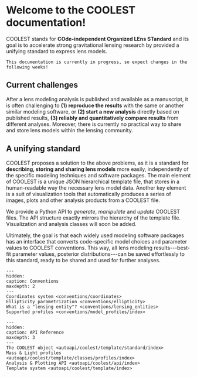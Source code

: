 # Welcome to the COOLEST documentation!

COOLEST stands for **COde-independent Organized LEns STandard** and its goal is to accelerate strong gravitational lensing research by provided a unifying standard to express lens models.

```{warning}
This documentation is currently in progress, so expect changes in the following weeks!
```

## Current challenges

After a lens modeling analysis is published and available as a manuscript, it is often challenging to **(1) reproduce the results** with the same or another similar modeling software, or **(2) start a new analysis** directly based on published results, **(3) reliably and quantitatively compare results** from different analyses. Moreover, there is currently no practical way to share and store lens models within the lensing community.

## A unifying standard

COOLEST proposes a solution to the above problems, as it is a standard for **describing, storing and sharing lens models** more easily, independently of the specific modeling techniques and software packages. The main element of COOLEST is a unique JSON hierarchical template file, that stores in a human-readable way the necessary lens model data. Another key element is a suit of visualization tools that automatically produces a series of images, plots and other analysis products from a COOLEST file.

We provide a Python API to *generate*, *manipulate* and *update* COOLEST files. The API structure exactly mirrors the hierarchy of the template file. Visualization and analysis classes will soon be added.

Ultimately, the goal is that each widely used modeling software packages has an interface that converts code-specific model choices and parameter values to COOLEST conventions. This way, all lens modeling results---best-fit parameter values, posterior distributions---can be saved effortlessly to this standard, ready to be shared and used for further analyses.


```{toctree}
---
hidden:
caption: Conventions
maxdepth: 2
---
Coordinates system <conventions/coordinates>
Ellipticity parametrization <conventions/ellipticity>
What is a "lensing entity"? <conventions/lensing_entities>
Supported profiles <conventions/model_profiles/index>
```

```{toctree}
---
hidden:
caption: API Reference
maxdepth: 3
---
The COOLEST object <autoapi/coolest/template/standard/index>
Mass & Light profiles <autoapi/coolest/template/classes/profiles/index>
Analysis & Plotting API <autoapi/coolest/api/index>
Template system <autoapi/coolest/template/index>
```
